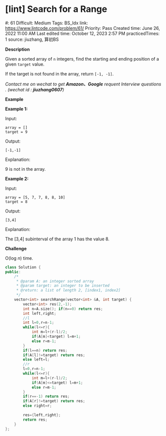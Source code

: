 # [lint] Search for a Range

#: 61
Difficult: Medium
Tags: BS_Idx
link: https://www.lintcode.com/problem/61/
Priority: Pass
Created time: June 26, 2022 11:00 AM
Last edited time: October 12, 2023 2:57 PM
practicedTimes: 1
source: jiuzhang, 算初BS

**Description**

Given a sorted array of `n` integers, find the starting and ending position of a given `target` value.

If the target is not found in the array, return `[-1, -1]`.

*Contact me on wechat to get **Amazon、Google** requent Interview questions . (wechat id : **jiuzhang0607**)*

**Example**

**Example 1:**

Input:

```
array = []
target = 9

```

Output:

```
[-1,-1]

```

Explanation:

9 is not in the array.

**Example 2:**

Input:

```
array = [5, 7, 7, 8, 8, 10]
target = 8

```

Output:

```
[3,4]

```

Explanation:

The [3,4] subinterval of the array 1 has the value 8.

**Challenge**

O(log *n*) time.

```cpp
class Solution {
public:
    /*
     * @param A: an integer sorted array
     * @param target: an integer to be inserted
     * @return: a list of length 2, [index1, index2]
     */
    vector<int> searchRange(vector<int> &A, int target) {
        vector<int> res(2,-1);
        int n=A.size(); if(n==0) return res;
        int left,right;
        //l
        int l=0,r=n-1;
        while(l<=r){
            int m=l+(r-l)/2;
            if(A[m]<target) l=m+1;
            else r=m-1;
        }
        if(l==n) return res;
        if(A[l]!=target) return res;
        else left=l;
        //r
        l=0,r=n-1;
        while(l<=r){
            int m=l+(r-l)/2;
            if(A[m]<=target) l=m+1;
            else r=m-1;
        }
        if(r==-1) return res;
        if(A[r]!=target) return res;
        else right=r;
        
        res={left,right};
        return res;
    }
};
```